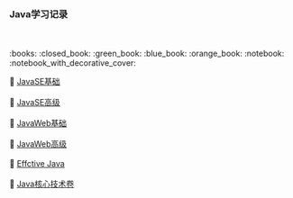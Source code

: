 ### Java学习记录
<br/>
<br/>
:books: :closed_book: :green_book: :blue_book: :orange_book: :notebook: :notebook_with_decorative_cover:
<br/> 

:closed_book: [JavaSE基础](https://github.com/Cynaith/Java-Daily-Interview/blob/master/JavaSE%E5%9F%BA%E7%A1%80/JavaSE%E5%9F%BA%E7%A1%80.md)
<br/>
<br/>
:green_book: [JavaSE高级]()
<br/>
<br/>
:blue_book: [JavaWeb基础]()
<br/>
<br/>
:orange_book: [JavaWeb高级]()
<br/>
<br/>
:notebook: [Effctive Java]()
<br/>
<br/>
:notebook_with_decorative_cover: [Java核心技术卷]()

